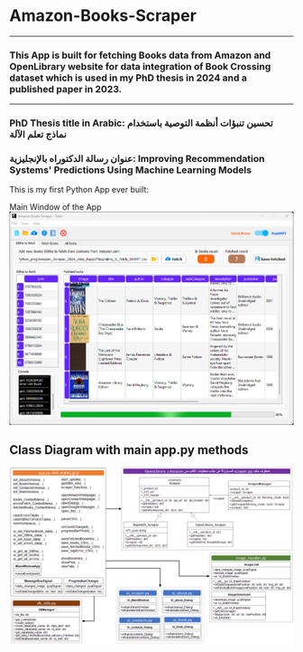 # Amazon-Books-Scraper
-----------------------------

### This App is built for fetching Books data from Amazon and OpenLibrary website for data integration of Book Crossing dataset which is used in my PhD thesis in 2024 and a published paper in 2023.

-------------------------------------------------------------------
### PhD Thesis title in Arabic: تحسين تنبؤات أنظمة التوصية باستخدام نماذج تعلم الآلة 
### عنوان رسالة الدكتوراه بالإنجليزية: Improving Recommendation Systems' Predictions Using Machine Learning Models

This is my first Python App ever built:

Main Window of the App
![Amazon Scraper App](https://github.com/MasterMDPhD/Amazon-Books-Scraper/blob/main/app_figures/Amazon%20Scraper%20App.png)


## Class Diagram with main app.py methods
![Amazon Scraper App](https://github.com/MasterMDPhD/Amazon-Books-Scraper/blob/main/app_figures/Scraper%20Classes.png)
